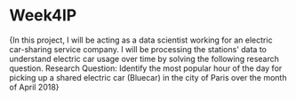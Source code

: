 # Week4IP
{In this project, I will be acting as a data scientist working for an electric car-sharing service company.  I will be processing the stations' data to understand electric car usage over time by solving the following research question.  Research Question:  Identify the most popular hour of the day for picking up a shared electric car (Bluecar) in the city of Paris over the month of April 2018}
